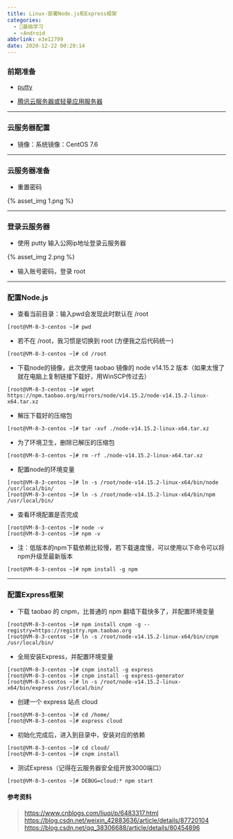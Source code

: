 ```yaml
---
title: Linux-部署Node.js和Express框架
categories:
  - 🌙基础学习
  - ⭐Android
abbrlink: e3e12799
date: 2020-12-22 00:29:14
---
```


### 前期准备

- [putty](https://www.chiark.greenend.org.uk/~sgtatham/putty/)

- [腾讯云服务器或轻量应用服务器](https://cloud.tencent.com/)

***

### 云服务器配置

- 镜像：系统镜像：CentOS 7.6

***

### 云服务器准备

- 重置密码

{% asset_img 1.png %}

***

<!--more-->

### 登录云服务器

- 使用 putty 输入公网ip地址登录云服务器

{% asset_img 2.png %}

- 输入账号密码，登录 root

***

### 配置Node.js

- 查看当前目录：输入pwd会发现此时默认在 /root

```shell
[root@VM-8-3-centos ~]# pwd
```

- 若不在 /root，我习惯是切换到 root (方便我之后代码统一)

```shell
[root@VM-8-3-centos ~]# cd /root
```

- 下载node的镜像，此次使用 taobao 镜像的 node v14.15.2 版本（如果太慢了就在电脑上复制链接下载好，用WinSCP传过去）

```shell
[root@VM-8-3-centos ~]# wget https://npm.taobao.org/mirrors/node/v14.15.2/node-v14.15.2-linux-x64.tar.xz
```

- 解压下载好的压缩包

```shell
[root@VM-8-3-centos ~]# tar -xvf ./node-v14.15.2-linux-x64.tar.xz
```

- 为了环境卫生，删除已解压的压缩包

```shell
[root@VM-8-3-centos ~]# rm -rf ./node-v14.15.2-linux-x64.tar.xz
```

- 配置node的环境变量

```shell
[root@VM-8-3-centos ~]# ln -s /root/node-v14.15.2-linux-x64/bin/node /usr/local/bin/
[root@VM-8-3-centos ~]# ln -s /root/node-v14.15.2-linux-x64/bin/npm /usr/local/bin/
```

- 查看环境配置是否完成

```shell
[root@VM-8-3-centos ~]# node -v
[root@VM-8-3-centos ~]# npm -v
```

- 注：低版本的npm下载依赖比较慢，若下载速度慢，可以使用以下命令可以将npm升级至最新版本

```shell
[root@VM-8-3-centos ~]# npm install -g npm
```

***

### 配置Express框架

- 下载 taobao 的 cnpm，比普通的 npm 翻墙下载快多了，并配置环境变量

```shell
[root@VM-8-3-centos ~]# npm install cnpm -g --registry=https://registry.npm.taobao.org
[root@VM-8-3-centos ~]# ln -s /root/node-v14.15.2-linux-x64/bin/cnpm /usr/local/bin/
```

- 全局安装Express，并配置环境变量

```shell
[root@VM-8-3-centos ~]# cnpm install -g express 
[root@VM-8-3-centos ~]# cnpm install -g express-generator
[root@VM-8-3-centos ~]# ln -s /root/node-v14.15.2-linux-x64/bin/express /usr/local/bin/
```

- 创建一个 express 站点 cloud

```shell
[root@VM-8-3-centos ~]# cd /home/
[root@VM-8-3-centos ~]# express cloud
```

- 初始化完成后，进入到目录中，安装对应的依赖

```shell
[root@VM-8-3-centos ~]# cd cloud/
[root@VM-8-3-centos ~]# cnpm install
```

- 测试Express（记得在云服务器安全组开放3000端口）

```shell
[root@VM-8-3-centos ~]# DEBUG=cloud:* npm start
```

#### 参考资料

> <https://www.cnblogs.com/liuqi/p/6483317.html>
> <https://blog.csdn.net/weixin_42883636/article/details/87720104>
> <https://blog.csdn.net/qq_38306688/article/details/80454896>

